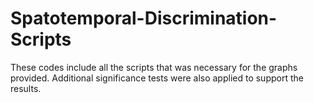 # Spatotemporal-Discrimination-Scripts
These codes include all the scripts that was necessary for the graphs provided. Additional significance tests were also applied to support the results. 
